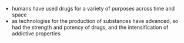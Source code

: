 - humans have used drugs for a variety of purposes across time and space
- as technologies for the production of substances have advanced, so had the strength and potency of drugs, and the intensification of addictive properties
